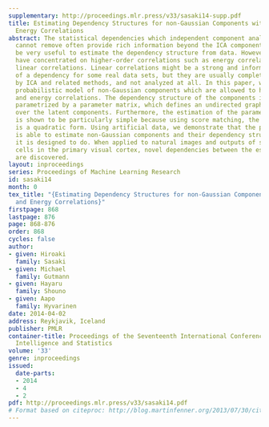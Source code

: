 ```yaml
---
supplementary: http://proceedings.mlr.press/v33/sasaki14-supp.pdf
title: Estimating Dependency Structures for non-Gaussian Components with Linear and
  Energy Correlations
abstract: The statistical dependencies which independent component analysis (ICA)
  cannot remove often provide rich information beyond the ICA components. It would
  be very useful to estimate the dependency structure from data. However, most models
  have concentrated on higher-order correlations such as energy correlations, neglecting
  linear correlations. Linear correlations might be a strong and informative form
  of a dependency for some real data sets, but they are usually completely removed
  by ICA and related methods, and not analyzed at all. In this paper, we propose a
  probabilistic model of non-Gaussian components which are allowed to have both linear
  and energy correlations. The dependency structure of the components is explicitly
  parametrized by a parameter matrix, which defines an undirected graphical model
  over the latent components. Furthermore, the estimation of the parameter matrix
  is shown to be particularly simple because using score matching, the objective function
  is a quadratic form. Using artificial data, we demonstrate that the proposed method
  is able to estimate non-Gaussian components and their dependency structures, as
  it is designed to do. When applied to natural images and outputs of simulated complex
  cells in the primary visual cortex, novel dependencies between the estimated features
  are discovered.
layout: inproceedings
series: Proceedings of Machine Learning Research
id: sasaki14
month: 0
tex_title: "{Estimating Dependency Structures for non-Gaussian Components with Linear
  and Energy Correlations}"
firstpage: 868
lastpage: 876
page: 868-876
order: 868
cycles: false
author:
- given: Hiroaki
  family: Sasaki
- given: Michael
  family: Gutmann
- given: Hayaru
  family: Shouno
- given: Aapo
  family: Hyvarinen
date: 2014-04-02
address: Reykjavik, Iceland
publisher: PMLR
container-title: Proceedings of the Seventeenth International Conference on Artificial
  Intelligence and Statistics
volume: '33'
genre: inproceedings
issued:
  date-parts:
  - 2014
  - 4
  - 2
pdf: http://proceedings.mlr.press/v33/sasaki14.pdf
# Format based on citeproc: http://blog.martinfenner.org/2013/07/30/citeproc-yaml-for-bibliographies/
---
```

